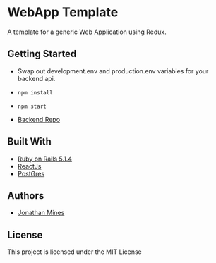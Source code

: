 WebApp Template
===============
A template for a generic Web Application using Redux.

## Getting Started

* Swap out development.env and production.env variables for your backend api.

* `npm install`
* `npm start`

* [Backend Repo](https://github.com/MinesJA/tools_of_trade_backend)

## Built With
* [Ruby on Rails 5.1.4](https://rubyonrails.org/)
* [ReactJs](https://reactjs.org/)
* [PostGres](https://www.postgresql.org/)

## Authors
* [Jonathan Mines](https://github.com/MinesJA)

## License
This project is licensed under the MIT License
